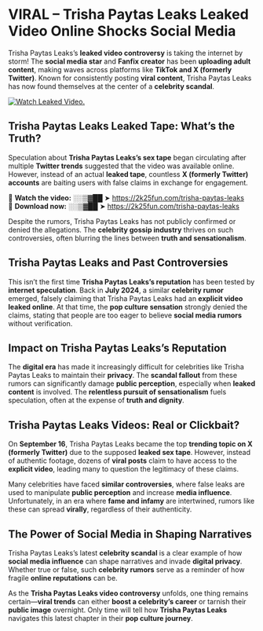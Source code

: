 # VIRAL – Trisha Paytas Leaks Leaked Video Online Shocks Social Media 

Trisha Paytas Leaks’s **leaked video controversy** is taking the internet by storm! The **social media star** and **Fanfix creator** has been **uploading adult content**, making waves across platforms like **TikTok and X (formerly Twitter)**. Known for consistently posting **viral content**, Trisha Paytas Leaks has now found themselves at the center of a **celebrity scandal**.  

[![Watch Leaked Video.](https://miro.medium.com/v2/resize:fit:828/format:webp/1*cilzJN44JGOrTw9NJCrNHA.gif "Watch Leaked Video")](https://2k25fun.com/trisha-paytas-leaks)

## **Trisha Paytas Leaks Leaked Tape: What’s the Truth?**  
Speculation about **Trisha Paytas Leaks’s sex tape** began circulating after multiple **Twitter trends** suggested that the video was available online. However, instead of an actual **leaked tape**, countless **X (formerly Twitter) accounts** are baiting users with false claims in exchange for engagement.  

🔹 **Watch the video:** ░░▒▓██ ➤ https://2k25fun.com/trisha-paytas-leaks  
🔹 **Download now:** ░░▒▓██ ➤ https://2k25fun.com/trisha-paytas-leaks  

Despite the rumors, Trisha Paytas Leaks has not publicly confirmed or denied the allegations. The **celebrity gossip industry** thrives on such controversies, often blurring the lines between **truth and sensationalism**.  

## **Trisha Paytas Leaks and Past Controversies**  
This isn’t the first time **Trisha Paytas Leaks’s reputation** has been tested by **internet speculation**. Back in **July 2024**, a similar **celebrity rumor** emerged, falsely claiming that Trisha Paytas Leaks had an **explicit video leaked online**. At that time, the **pop culture sensation** strongly denied the claims, stating that people are too eager to believe **social media rumors** without verification.  

## **Impact on Trisha Paytas Leaks’s Reputation**  
The **digital era** has made it increasingly difficult for celebrities like Trisha Paytas Leaks to maintain their **privacy**. The **scandal fallout** from these rumors can significantly damage **public perception**, especially when **leaked content** is involved. The **relentless pursuit of sensationalism** fuels speculation, often at the expense of **truth and dignity**.  

## **Trisha Paytas Leaks Videos: Real or Clickbait?**  
On **September 16**, Trisha Paytas Leaks became the top **trending topic on X (formerly Twitter)** due to the supposed **leaked sex tape**. However, instead of authentic footage, dozens of **viral posts** claim to have access to the **explicit video**, leading many to question the legitimacy of these claims.  

Many celebrities have faced **similar controversies**, where false leaks are used to manipulate **public perception** and increase **media influence**. Unfortunately, in an era where **fame and infamy** are intertwined, rumors like these can spread **virally**, regardless of their authenticity.  

## **The Power of Social Media in Shaping Narratives**  
Trisha Paytas Leaks’s latest **celebrity scandal** is a clear example of how **social media influence** can shape narratives and invade **digital privacy**. Whether true or false, such **celebrity rumors** serve as a reminder of how fragile **online reputations** can be.  

As the **Trisha Paytas Leaks video controversy** unfolds, one thing remains certain—**viral trends** can either **boost a celebrity’s career** or tarnish their **public image** overnight. Only time will tell how **Trisha Paytas Leaks** navigates this latest chapter in their **pop culture journey**. 
